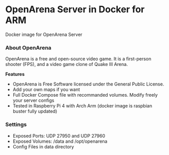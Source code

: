 # OpenArena Server in Docker for ARM
Docker image for OpenArena Server

### About OpenArena
OpenArena is a free and open-source video game. It is a first-person shooter (FPS), and a video game clone of Quake III Arena. 

**Features**
  - OpenArena is Free Software licensed under the General Public License.
  - Add your own maps if you want
  - Full Docker Compose file with recommanded volumes. Modify freely your server configs
  - Tested in Raspberry Pi 4 with Arch Arm (docker image is raspbian buster fully updated)

### Settings
  - Exposed Ports: UDP 27950 and UDP 27960
  - Exposed Volumes: /data and /opt/openarena
  - Config Files in data directory
